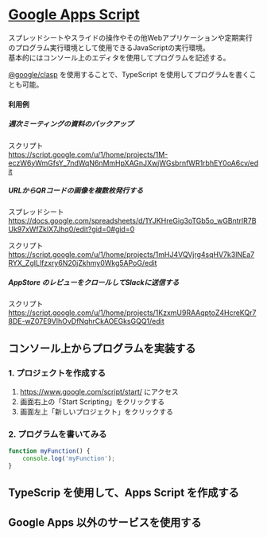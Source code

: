 # [Google Apps Script](https://www.google.com/script/start/)

スプレッドシートやスライドの操作やその他Webアプリケーションや定期実行のプログラム実行環境として使用できるJavaScriptの実行環境。  
基本的にはコンソール上のエディタを使用してプログラムを記述する。

[@google/clasp](https://github.com/google/clasp) を使用することで、TypeScript を使用してプログラムを書くことも可能。

#### 利用例

##### 週次ミーティングの資料のバックアップ

スクリプト  
https://script.google.com/u/1/home/projects/1M-eczW6yWmGfsY_7ndWqN6nMmHpXAGnJXwjWGsbrnfWR1rbhEY0oA6cv/edit

##### URLからQRコードの画像を複数枚発行する

スプレッドシート  
https://docs.google.com/spreadsheets/d/1YJKHreGig3oTGb5o_wGBntrlR7BUk97xWfZklX7Jhq0/edit?gid=0#gid=0  

スクリプト  
https://script.google.com/u/1/home/projects/1mHJ4VQVjrg4sqHV7k3lNEa7RYX_ZgILlfzxry6N20jZkhmy0Wkg5APoG/edit

##### AppStore のレビューをクロールしてSlackに送信する

スクリプト  
https://script.google.com/u/1/home/projects/1KzxmU9RAAqptoZ4HcreKQr78DE-wZ07E9VlhOvDfNqhrCkAOEGksGQQ1/edit

## コンソール上からプログラムを実装する

### 1. プロジェクトを作成する

1. https://www.google.com/script/start/ にアクセス
2. 画面右上の「Start Scripting」をクリックする
3. 画面左上「新しいプロジェクト」をクリックする

### 2. プログラムを書いてみる

```javascript
function myFunction() {
    console.log('myFunction');
}
```

## TypeScrip を使用して、Apps Script を作成する

## Google Apps 以外のサービスを使用する